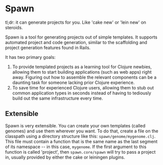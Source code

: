 # Spawn

tl;dr: it can generate projects for you. Like 'cake new' or 'lein new' on steroids.

Spawn is a tool for generating projects out of simple templates. It supports automated project and code generation, similar to the scaffolding and project generation features found in Rails.

It has two primary goals:

1. To provide templated projects as a learning tool for Clojure newbies, allowing them to start building applications (such as web apps) right away. Figuring out how to assemble the relevant components can be a daunting task for someone lacking prior Clojure experience. 
2. To save time for experienced Clojure users, allowing them to stub out common application types in seconds instead of having to tediously build out the same infrastructure every time.

## Extensible

Spawn is very extensible. You can create your own templates (called genomes) and use them wherever you want. To do that, create a file on the classpath using a directory structure like this: `spawn/genome/mygenome.clj`. This file must contain a function that is the same name as the last segment of its namespace -- in this case, `mygenome`. If the first argument to this function is called 'project', then `spawn.core/spawn` will try to pass a project in, usually provided by either the cake or leiningen plugins.
